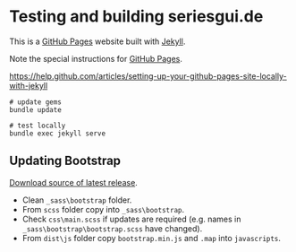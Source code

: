 # Testing and building seriesgui.de

This is a [GitHub Pages](https://help.github.com/categories/github-pages-basics/) website built with [Jekyll](https://jekyllrb.com/).

Note the special instructions for [GitHub Pages](https://jekyllrb.com/docs/github-pages/).

https://help.github.com/articles/setting-up-your-github-pages-site-locally-with-jekyll


```
# update gems
bundle update

# test locally
bundle exec jekyll serve
```

## Updating Bootstrap
[Download source of latest release](https://github.com/twbs/bootstrap/releases).

* Clean `_sass\bootstrap` folder.
* From `scss` folder copy into `_sass\bootstrap`.
* Check `css\main.scss` if updates are required (e.g. names in `_sass\bootstrap\bootstrap.scss` have changed).
* From `dist\js` folder copy `bootstrap.min.js` and `.map` into `javascripts`.
